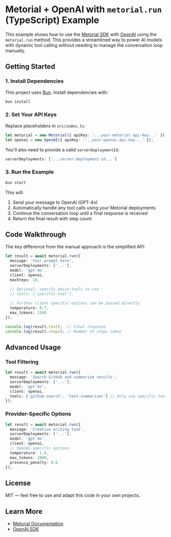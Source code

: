 # Metorial + OpenAI with `metorial.run` (TypeScript) Example

This example shows how to use the [Metorial SDK](https://www.npmjs.com/package/@metorial/sdk) with [OpenAI](https://www.npmjs.com/package/openai) using the `metorial.run` method. This provides a streamlined way to power AI models with dynamic tool calling without needing to manage the conversation loop manually.

## Getting Started

### 1. Install Dependencies

This project uses [Bun](https://bun.sh). Install dependencies with:

```bash
bun install
```

### 2. Set Your API Keys

Replace placeholders in `src/index.ts`:

```ts
let metorial = new Metorial({ apiKey: '...your-metorial-api-key...' });
let openai = new OpenAI({ apiKey: '...your-openai-api-key...' });
```

You'll also need to provide a valid `serverDeploymentId`:

```ts
serverDeployments: ['...server-deployment-id...']
```

### 3. Run the Example

```bash
bun start
```

This will:

1. Send your message to OpenAI (GPT-4o)
2. Automatically handle any tool calls using your Metorial deployments
3. Continue the conversation loop until a final response is received
4. Return the final result with step count

## Code Walkthrough

The key difference from the manual approach is the simplified API:

```ts
let result = await metorial.run({
  message: 'Your prompt here',
  serverDeployments: ['...'],
  model: 'gpt-4o',
  client: openai,
  maxSteps: 10,

  // Optional: specify which tools to use
  // tools: ['specific-tool'], 
  
  // Further client specific options can be passed directly
  temperature: 0.7,
  max_tokens: 1500
});

console.log(result.text);  // Final response
console.log(result.steps); // Number of steps taken
```

## Advanced Usage

### Tool Filtering

```ts
let result = await metorial.run({
  message: 'Search GitHub and summarize results',
  serverDeployments: ['...'],
  model: 'gpt-4o',
  client: openai,
  tools: ['github-search', 'text-summarizer'] // Only use specific tools
});
```

### Provider-Specific Options

```ts
let result = await metorial.run({
  message: 'Creative writing task',
  serverDeployments: ['...'],
  model: 'gpt-4o',
  client: openai,
  // OpenAI-specific options
  temperature: 1.0,
  max_tokens: 2000,
  presence_penalty: 0.6
});
```

## License

MIT — feel free to use and adapt this code in your own projects.

## Learn More

- [Metorial Documentation](https://metorial.com/docs)
- [OpenAI SDK](https://www.npmjs.com/package/openai)